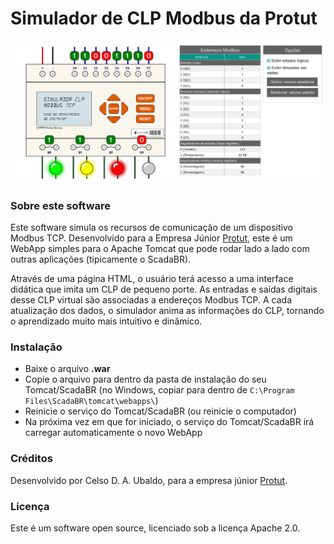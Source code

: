 # Simulador de CLP Modbus da Protut

![Screenshot da tela principal](https://raw.githubusercontent.com/protutjr/protut-plc-sim/main/Screenshot.png?token=GHSAT0AAAAAAB6KVF46GK3M26ZQESK7AOPCZDY3CPA)

### Sobre este software
Este software simula os recursos de comunicação de um dispositivo Modbus TCP. Desenvolvido para a Empresa Júnior [Protut](www.protut.com.br), este é um WebApp simples para o Apache Tomcat que pode rodar lado a lado com outras aplicações (tipicamente o ScadaBR).

Através de uma página HTML, o usuário terá acesso a uma interface didática que imita um CLP de pequeno porte. As entradas e saídas digitais desse CLP virtual são associadas a endereços Modbus TCP. A cada atualização dos dados, o simulador anima as informações do CLP, tornando o aprendizado muito mais intuitivo e dinâmico.

### Instalação
- Baixe o arquivo **.war**
- Copie o arquivo para dentro da pasta de instalação do seu Tomcat/ScadaBR (no Windows, copiar para dentro de `C:\Program Files\ScadaBR\tomcat\webapps\`)
- Reinicie o serviço do Tomcat/ScadaBR (ou reinicie o computador)
- Na próxima vez em que for iniciado, o serviço do Tomcat/ScadaBR irá carregar automaticamente o novo WebApp

### Créditos
Desenvolvido por Celso D. A. Ubaldo, para a empresa júnior [Protut](www.protut.com.br).

### Licença
Este é um software open source, licenciado sob a licença Apache 2.0.
